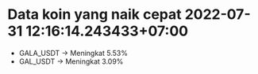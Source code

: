 # Data koin yang naik cepat 2022-07-31 12:16:14.243433+07:00

* GALA_USDT -> Meningkat 5.53%
* GAL_USDT -> Meningkat 3.09%
